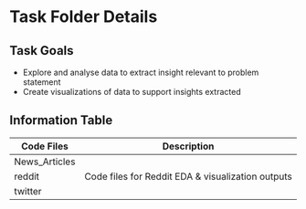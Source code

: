 # Task Folder Details

## Task Goals
- Explore and analyse data to extract insight relevant to problem statement
- Create visualizations of data to support insights extracted

## Information Table

| Code Files | Description |
|-|-|
| News_Articles | |
| reddit | Code files for Reddit EDA & visualization outputs |
| twitter | |
